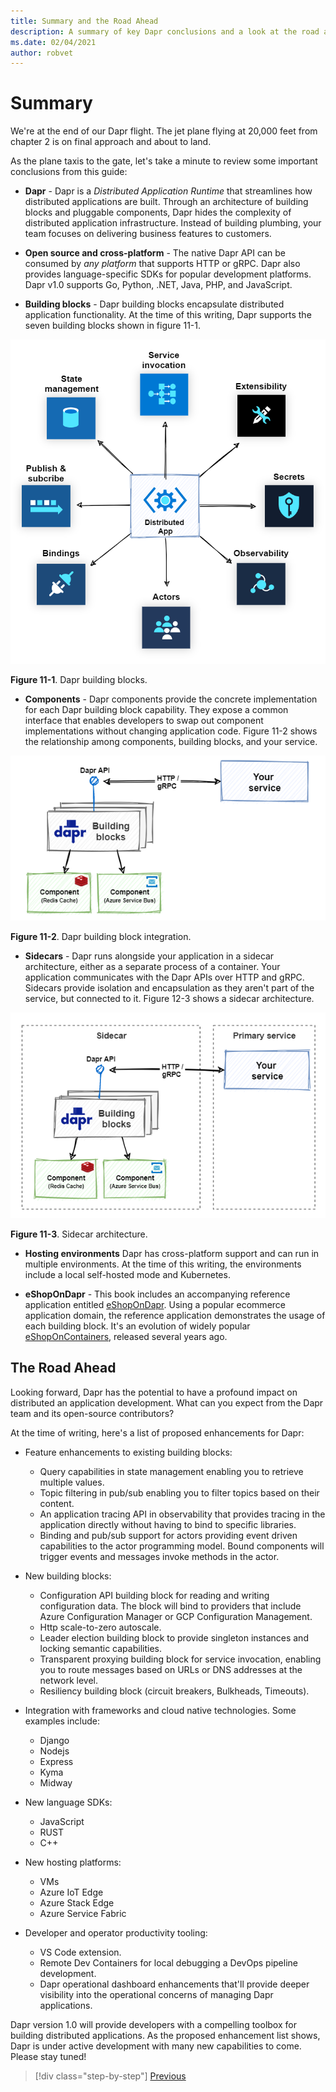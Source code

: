 ```yaml
---
title: Summary and the Road Ahead
description: A summary of key Dapr conclusions and a look at the road ahead.
ms.date: 02/04/2021
author: robvet
---
```


# Summary

We're at the end of our Dapr flight. The jet plane flying at 20,000 feet from chapter 2 is on final approach and about to land.

As the plane taxis to the gate, let's take a minute to review some important conclusions from this guide:

- **Dapr** - Dapr is a *Distributed Application Runtime* that streamlines how distributed applications are built. Through an architecture of building blocks and pluggable components, Dapr hides the complexity of distributed application infrastructure. Instead of building plumbing, your team focuses on delivering business features to customers.

- **Open source and cross-platform** - The native Dapr API can be consumed by *any platform* that supports HTTP or gRPC. Dapr also provides language-specific SDKs for popular development platforms. Dapr v1.0 supports Go, Python, .NET, Java, PHP, and JavaScript.

- **Building blocks** - Dapr building blocks encapsulate distributed application functionality. At the time of this writing, Dapr supports the seven building blocks shown in figure 11-1.

![Dapr building blocks](./media/dapr-at-20000-feet/building-blocks.png)

**Figure 11-1**. Dapr building blocks.

- **Components** - Dapr components provide the concrete implementation for each Dapr building block capability. They expose a common interface that enables developers to swap out component implementations without changing application code. Figure 11-2 shows the relationship among components, building blocks, and your service.

![Dapr building blocks](./media/dapr-at-20000-feet/building-blocks-integration.png)

**Figure 11-2**. Dapr building block integration.

- **Sidecars** - Dapr runs alongside your application in a sidecar architecture, either as a separate process of a container. Your application communicates with the Dapr APIs over HTTP and gRPC. Sidecars provide isolation and encapsulation as they aren't part of the service, but connected to it. Figure 12-3 shows a sidecar architecture.

![Sidecar architecture](./media/dapr-at-20000-feet/sidecar-generic.png)

**Figure 11-3**. Sidecar architecture.

- **Hosting environments** Dapr has cross-platform support and can run in multiple environments. At the time of this writing, the environments include a local self-hosted mode and Kubernetes.

- **eShopOnDapr** - This book includes an accompanying reference application entitled [eShopOnDapr](https://github.com/dotnet-architecture/eShopOnDapr). Using a popular ecommerce application domain, the reference application demonstrates the usage of each building block. It's an evolution of widely popular [eShopOnContainers](https://github.com/dotnet-architecture/eShopOnContainers), released several years ago.

## The Road Ahead

Looking forward, Dapr has the potential to have a profound impact on distributed an application development. What can you expect from the Dapr team and its open-source contributors?

At the time of writing, here's a list of proposed enhancements for Dapr:

- Feature enhancements to existing building blocks:
  -	Query capabilities in state management enabling you to retrieve multiple values.
  - Topic filtering in pub/sub enabling you to filter topics based on their content.
  - An application tracing API in observability that provides tracing in the application directly without having to bind to specific libraries.
  - Binding and pub/sub support for actors providing event driven capabilities to the actor programming model. Bound components will trigger events and messages invoke methods in the actor.

- New building blocks:
  - Configuration API building block for reading and writing configuration data. The block will bind to providers that include Azure Configuration Manager or GCP Configuration Management. 
  - Http scale-to-zero autoscale.
  - Leader election building block to provide singleton instances and locking semantic capabilities.
  - Transparent proxying building block for service invocation, enabling you to route messages based on URLs or DNS addresses at the network level.
  - Resiliency building block (circuit breakers, Bulkheads, Timeouts).

- Integration with frameworks and cloud native technologies. Some examples include:
  - Django
  - Nodejs
  - Express
  - Kyma
  - Midway

- New language SDKs:
  - JavaScript
  - RUST
  - C++

- New hosting platforms:
  - VMs
  - Azure IoT Edge
  - Azure Stack Edge
  - Azure Service Fabric

- Developer and operator productivity tooling:
  - VS Code extension.
  - Remote Dev Containers for local debugging a DevOps pipeline development.
  - Dapr operational dashboard enhancements that'll provide deeper visibility into the operational concerns of managing Dapr applications.

Dapr version 1.0 will provide developers with a compelling toolbox for building distributed applications. As the proposed enhancement list shows, Dapr is under active development with many new capabilities to come. Please stay tuned!


>[!div class="step-by-step"]
>[Previous](secrets.md)
